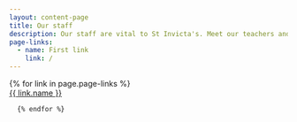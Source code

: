 ```yaml
---
layout: content-page
title: Our staff
description: Our staff are vital to St Invicta's. Meet our teachers and support staff.
page-links:
  - name: First link
    link: /
---
```


<div class="container pt-2">

  <div class="row">
      {% for link in page.page-links %}
      <div class="col-lg-4 col-md-6 col-sm-12 mb-4">
          <a data-i18n="{{ page.title | slugify }}_{{ link.name | slugify }}_button" href="{{ link.link }}" class="btn btn-primary btn-lg btn-block" role="link">{{ link.name }}</a>
      </div>

      {% endfor %}

  </div>

</div>